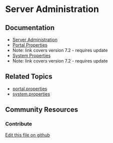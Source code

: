 # Server Administration

## Documentation

* [Server Administration](https://learn.liferay.com/dxp/latest/en/system-administration/using-the-server-administration-panel.html)
* [Portal Properties](https://portal.liferay.dev/docs/7-2/deploy/-/knowledge_base/d/portal-properties)
* Note: link covers version 7.2 - requires update
* [System Properties](https://portal.liferay.dev/docs/7-2/deploy/-/knowledge_base/d/system-properties)
* Note: link covers version 7.2 - requires update

## Related Topics

* [portal.properties](https://docs.liferay.com/portal/7.3-latest/propertiesdoc/portal.properties.html)
* [system.properties](https://docs.liferay.com/ce/portal/7.3-latest/propertiesdoc/system.properties.html)

## Community Resources


### Contribute

[Edit this file on github](https://github.com/olafk/controlpanel-documentation-docs/blob/master/md/73en/com_liferay_server_admin_web_portlet_ServerAdminPortlet/properties.md)
